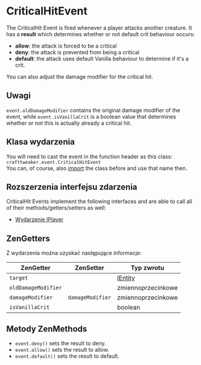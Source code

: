 # CriticalHitEvent

The CriticalHit Event is fired whenever a player attacks another creature. It has a **result** which determines whether or not default crit behaviour occurs:

- **allow**: the attack is forced to be a critical
- **deny**: the attack is prevented from being a critical
- **default**: the attack uses default Vanilla behaviour to determine if it's a crit.

You can also adjust the damage modifier for the critical hit.

## Uwagi

`event.oldDamageModifier` contains the original damage modifier of the event, while `event.isVanillaCrit` is a boolean value that determines whether or not this is actually already a critical hit.

## Klasa wydarzenia
You will need to cast the event in the function header as this class:  
`crafttweaker.event.CriticalHitEvent`  
You can, of course, also [import](/AdvancedFunctions/Import/) the class before and use that name then.

## Rozszerzenia interfejsu zdarzenia
CriticalHit Events implement the following interfaces and are able to call all of their methods/getters/setters as well:

- [Wydarzenie IPlayer](/Vanilla/Events/Events/IPlayerEvent/)

## ZenGetters
Z wydarzenia można uzyskać następujące informacje:

| ZenGetter           | ZenSetter        | Typ zwrotu                            |
| ------------------- | ---------------- | ------------------------------------- |
| `target`            |                  | [IEntity](/Vanilla/Entities/IEntity/) |
| `oldDamageModifier` |                  | zmiennoprzecinkowe                    |
| `damageModifier`    | `damageModifier` | zmiennoprzecinkowe                    |
| `isVanillaCrit`     |                  | boolean                               |

## Metody ZenMethods

- `event.deny()` sets the result to deny.
- `event.allow()` sets the result to allow.
- `event.default()` sets the result to default.
